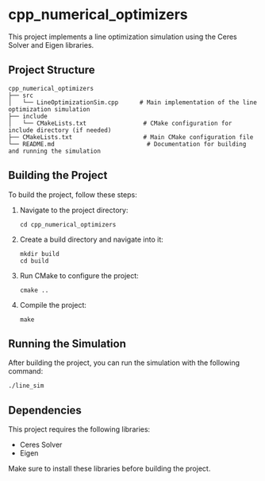 # cpp_numerical_optimizers
This project implements a line optimization simulation using the Ceres Solver and Eigen libraries.

## Project Structure
```
cpp_numerical_optimizers
├── src
│   └── LineOptimizationSim.cpp      # Main implementation of the line optimization simulation
├── include
│   └── CMakeLists.txt                # CMake configuration for include directory (if needed)
├── CMakeLists.txt                    # Main CMake configuration file
└── README.md                          # Documentation for building and running the simulation
```

## Building the Project
To build the project, follow these steps:

1. Navigate to the project directory:
   ```
   cd cpp_numerical_optimizers
   ```

2. Create a build directory and navigate into it:
   ```
   mkdir build
   cd build
   ```

3. Run CMake to configure the project:
   ```
   cmake ..
   ```

4. Compile the project:
   ```
   make
   ```

## Running the Simulation
After building the project, you can run the simulation with the following command:
```
./line_sim
```

## Dependencies
This project requires the following libraries:
- Ceres Solver
- Eigen

Make sure to install these libraries before building the project.
